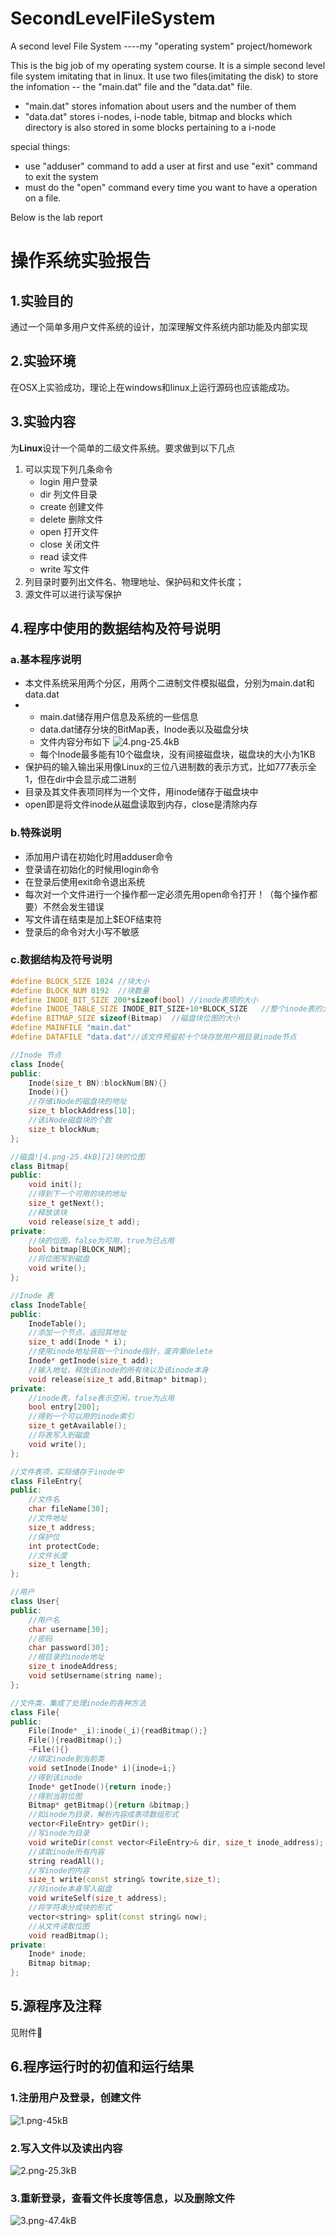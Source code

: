 # SecondLevelFileSystem
A second level File System ----my "operating system" project/homework


This is the big job of my operating system course. It is a simple second level file system imitating that in linux.
It use two files(imitating the disk) to store the infomation -- the "main.dat" file and the "data.dat" file.

- "main.dat" stores infomation about users and the number of them
- "data.dat" stores i-nodes, i-node table, bitmap and blocks which directory is also stored in some blocks pertaining to a i-node

special things:
- use "adduser" command to add a user at first and use "exit" command to exit the system
- must do the "open" command every time you want to have a operation on a file.

Below is the lab report


# 操作系统实验报告

## 1.实验目的
通过一个简单多用户文件系统的设计，加深理解文件系统内部功能及内部实现
## 2.实验环境
在OSX上实验成功，理论上在windows和linux上运行源码也应该能成功。
## 3.实验内容
为**Linux**设计一个简单的二级文件系统。要求做到以下几点

 1. 可以实现下列几条命令
    - login     用户登录
    - dir       列文件目录
    - create    创建文件
    - delete    删除文件
    - open      打开文件
    - close     关闭文件
    - read      读文件
    - write     写文件
 2. 列目录时要列出文件名、物理地址、保护码和文件长度；
 3. 源文件可以进行读写保护

## 4.程序中使用的数据结构及符号说明
### a.基本程序说明
- 本文件系统采用两个分区，用两个二进制文件模拟磁盘，分别为main.dat和data.dat
-   - main.dat储存用户信息及系统的一些信息
    - data.dat储存分块的BitMap表，Inode表以及磁盘分块
    - 文件内容分布如下
        ![4.png-25.4kB][1]
    - 每个Inode最多能有10个磁盘块，没有间接磁盘块，磁盘块的大小为1KB
- 保护码的输入输出采用像Linux的三位八进制数的表示方式，比如777表示全1，但在dir中会显示成二进制
-  目录及其文件表项同样为一个文件，用inode储存于磁盘块中
-  open即是将文件inode从磁盘读取到内存，close是清除内存
### b.特殊说明
- 添加用户请在初始化时用adduser命令
- 登录请在初始化的时候用login命令
- 在登录后使用exit命令退出系统
- 每次对一个文件进行一个操作都一定必须先用open命令打开！（每个操作都要）不然会发生错误
- 写文件请在结束是加上$EOF结束符
- 登录后的命令对大小写不敏感

### c.数据结构及符号说明
```c++
#define BLOCK_SIZE 1024 //块大小
#define BLOCK_NUM 8192  //块数量
#define INODE_BIT_SIZE 200*sizeof(bool) //inode表项的大小
#define INODE_TABLE_SIZE INODE_BIT_SIZE+10*BLOCK_SIZE   //整个inode表的大小
#define BITMAP_SIZE sizeof(Bitmap)  //磁盘块位图的大小
#define MAINFILE "main.dat"
#define DATAFILE "data.dat"//该文件预留前十个块存放用户根目录inode节点

//Inode 节点
class Inode{
public:
    Inode(size_t BN):blockNum(BN){}
    Inode(){}
    //存储iNode的磁盘块的地址
    size_t blockAddress[10];
    //该iNode磁盘块的个数
    size_t blockNum;
};

//磁盘![4.png-25.4kB][2]块的位图
class Bitmap{
public:
    void init();
    //得到下一个可用的块的地址
    size_t getNext();
    //释放该块
    void release(size_t add);
private:
    //块的位图，false为可用，true为已占用
    bool bitmap[BLOCK_NUM];
    //将位图写到磁盘
    void write();
};

//Inode 表
class InodeTable{
public:
    InodeTable();
    //添加一个节点，返回其地址
    size_t add(Inode * i);
    //使用inode地址获取一个inode指针，废弃需delete
    Inode* getInode(size_t add);
    //输入地址，释放该inode的所有块以及该inode本身
    void release(size_t add,Bitmap* bitmap);
private:
    //inode表，false表示空闲，true为占用
    bool entry[200];
    //得到一个可以用的inode索引
    size_t getAvailable();
    //将表写入到磁盘
    void write();
};

//文件表项，实际储存于inode中
class FileEntry{
public:
    //文件名
    char fileName[30];
    //文件地址
    size_t address;
    //保护位
    int protectCode;
    //文件长度
    size_t length;
};

//用户
class User{
public:
    //用户名
    char username[30];
    //密码
    char password[30];
    //根目录的inode地址
    size_t inodeAddress;
    void setUsername(string name);
};

//文件类，集成了处理inode的各种方法
class File{
public:
    File(Inode* _i):inode(_i){readBitmap();}
    File(){readBitmap();}
    ~File(){}
    //绑定inode到当前类
    void setInode(Inode* i){inode=i;}
    //得到该inode
    Inode* getInode(){return inode;}
    //得到当前位图
    Bitmap* getBitmap(){return &bitmap;}
    //如inode为目录，解析内容成表项数组形式
    vector<FileEntry> getDir();
    //写inode为目录
    void writeDir(const vector<FileEntry>& dir, size_t inode_address);
    //读取inode所有内容
    string readAll();
    //写inode的内容
    size_t write(const string& towrite,size_t);
    //将inode本身写入磁盘
    void writeSelf(size_t address);
    //将字符串分成块的形式
    vector<string> split(const string& now);
    //从文件读取位图
    void readBitmap();
private:
    Inode* inode;
    Bitmap bitmap;
};
```
## 5.源程序及注释
见附件📎
## 6.程序运行时的初值和运行结果
### 1.注册用户及登录，创建文件
![1.png-45kB][3]
### 2.写入文件以及读出内容
![2.png-25.3kB][4]
### 3.重新登录，查看文件长度等信息，以及删除文件
![3.png-47.4kB][5]


  [1]: http://static.zybuluo.com/jyyzzj/l5lbfjumqrxe4egc51dgx3cd/4.png
  [2]: http://static.zybuluo.com/jyyzzj/h2mwbn4i33sh9oprd3yn3sbv/4.png
  [3]: http://static.zybuluo.com/jyyzzj/exmxbhlfc8kg1veaj54v91fm/1.png
  [4]: http://static.zybuluo.com/jyyzzj/ivnsrnbcdo3wkpejbjx5wmwv/2.png
  [5]: http://static.zybuluo.com/jyyzzj/monowk4bf6bj7lgjso76uorl/3.png
